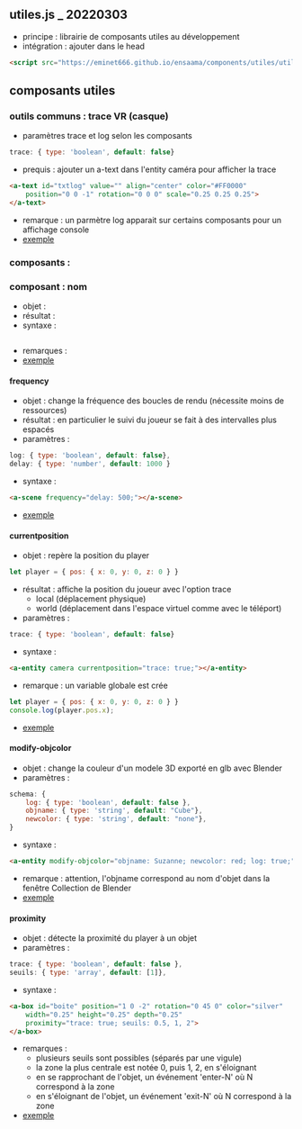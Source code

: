 ## utiles.js _ 20220303
* principe : librairie de composants utiles au développement
* intégration : ajouter dans le head
```html
<script src="https://eminet666.github.io/ensaama/components/utiles/utiles.js"></script>
```

## composants utiles

### outils communs : trace VR (casque)
* paramètres trace et log selon les composants
```js
trace: { type: 'boolean', default: false}
```
* prequis : ajouter un a-text dans l'entity caméra pour afficher la trace
```html
<a-text id="txtlog" value="" align="center" color="#FF0000" 
    position="0 0 -1" rotation="0 0 0" scale="0.25 0.25 0.25">
</a-text>
```
* remarque : un parmètre log apparait sur certains composants pour un affichage console
* [exemple](./trace.html)

### composants : 

### composant : nom
* objet : 
* résultat : 
* syntaxe :  
```html     
```
* remarques : 
* [exemple]()


#### frequency
* objet : change la fréquence des boucles de rendu (nécessite moins de ressources)
* résultat : en particulier le suivi du joueur se fait à des intervalles plus espacés
* paramètres : 
```js
log: { type: 'boolean', default: false},
delay: { type: 'number', default: 1000 }
```
* syntaxe : 
```html
<a-scene frequency="delay: 500;"></a-scene>
```
* [exemple](./frequency.html)
    

#### currentposition
* objet : repère la position du player
```js
let player = { pos: { x: 0, y: 0, z: 0 } }
``` 
* résultat : affiche la position du joueur avec l'option trace
    - local (déplacement physique) 
    - world (déplacement dans l'espace virtuel comme avec le téléport)
* paramètres : 
```js
trace: { type: 'boolean', default: false}
```
* syntaxe : 
```html
<a-entity camera currentposition="trace: true;"></a-entity>
```
* remarque : un variable globale est crée
```js
let player = { pos: { x: 0, y: 0, z: 0 } }
console.log(player.pos.x);
```
* [exemple](./currentposition.html)

#### modify-objcolor
* objet : change la couleur d'un modele 3D exporté en glb avec Blender
* paramètres :
```js
schema: {
    log: { type: 'boolean', default: false },
    objname: { type: 'string', default: "Cube"},
    newcolor: { type: 'string', default: "none"},
}
```
* syntaxe : 
```html
<a-entity modify-objcolor="objname: Suzanne; newcolor: red; log: true;"></a-entity>
```
* remarque : attention, l'objname correspond au nom d'objet dans la fenêtre Collection de Blender 
* [exemple](./modifiy-objcolor.html)

#### proximity
* objet : détecte la proximité du player à un objet
* paramètres :
```js
trace: { type: 'boolean', default: false },
seuils: { type: 'array', default: [1]},
```
* syntaxe : 
```html
<a-box id="boite" position="1 0 -2" rotation="0 45 0" color="silver"
    width="0.25" height="0.25" depth="0.25" 
    proximity="trace: true; seuils: 0.5, 1, 2">
</a-box>
```
* remarques : 
    - plusieurs seuils sont possibles (séparés par une vigule)
    - la zone la plus centrale est notée 0, puis 1, 2, en s'éloignant
    - en se rapprochant de l'objet, un événement 'enter-N' où N correspond à la zone
    - en s'éloignant de l'objet, un événement 'exit-N' où N correspond à la zone
* [exemple](./proximity.html)

    